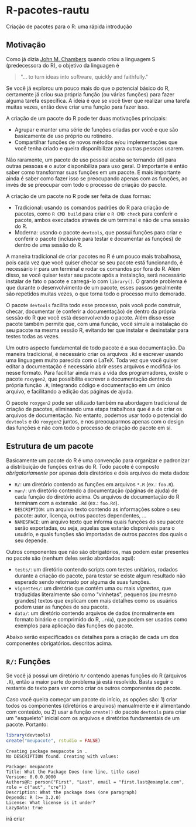 # R-pacotes-rautu

Criação de pacotes para o R: uma rápida introdução

## Motivação

Como já dizia [John M. Chambers][] quando criou a linguagem S
(predecessora do R), o objetivo da linguagen é

> "... to turn ideas into software, quickly and faithfully."

Se você já explorou um pouco mais do que o potencial básico do R,
certamente já criou sua própria função (ou várias funções) para fazer
alguma tarefa específica. A ideia é que se você tiver que realizar uma
tarefa muitas vezes, então deve criar uma função para fazer isso.

A criação de um pacote do R pode ter duas motivações principais:

* Agrupar e manter uma série de funções criadas por você e que são
basicamente de uso próprio ou rotineiro.
* Compartilhar funções de novos métodos e/ou implementações que você
  tenha criado e queira disponibilizar para outras pessoas usarem.

Não raramente, um pacote de uso pessoal acaba se tornando útil para
outras pessoas e o autor disponibiliza para uso geral. O importante é
então saber como transformar suas funções em um pacote. E mais
importante ainda é saber como fazer isso se preocupando apenas com as
funções, ao invés de se preocupar com todo o processo de criação do
pacote.

A criação de um pacote no R pode ser feita de duas formas:

* Tradicional: usando os comandos padrões do R para criação de pacotes,
  como `R CMD build` para criar e `R CMD check` para conferir o pacote,
  ambos executados através de um terminal e não de uma sessão do R.
* Moderna: usando o pacote `devtools`, que possui funções para criar e
  conferir o pacote (inclusive para testar e documentar as funções) de
  dentro de uma sessão do R.

A maneira tradicional de criar pacotes no R é um pouco mais trabalhosa,
pois cada vez que você quiser checar se seu pacote está funcionando, é
necessário ir para um terminal e rodar os comandos por fora do R. Além
disso, se você quiser testar seu pacote após a instalação, será
necessário instalar de fato o pacote e carregá-lo com `library()`. O
grande problema é que durante o desenvolvimento de um pacote, esses
passos geralmente são repetidos muitas vezes, o que torna todo o
processo muito demorado.

O pacote `devtools` facilita todo esse processo, pois você pode
construir, checar, documentar (e conferir a documentação) de dentro da
própria sessão do R que você está desenvolvendo o pacote. Além disso
esse pacote também permite que, com uma função, você simule a instalação
do seu pacote na mesma sessão R, evitando ter que instalar e desinstalar
para testes todas as vezes.

Um outro aspecto fundamental de todo pacote é a sua documentação. Da
maneira tradicional, é necessário criar os arquivos `.Rd` e escrever
usando uma linguagem muito parecida com o LaTeX. Toda vez que você
quiser editar a documentação é necessário abrir esses arquivos e
modificá-los nesse formato. Para facilitar ainda mais a vida dos
programadores, existe o pacote `roxygen2`, que possibilita escrever a
documentação dentro da própria função `.R`, integrando código e
documentação em um único arquivo, e facilitando a edição das páginas de
ajuda. 

O pacote `roxygen2` pode ser utilizado também na abordagem tradicional
de criação de pacotes, eliminando uma etapa trabalhosa que é a de criar
os arquivos de documentação. No entanto, podemos usar todo o potencial
do `devtools` e do `roxygen2` juntos, e nos preocuparmos apenas com o
design das funções e não com todo o processo de criação do pacote em
si.

## Estrutura de um pacote

Basicamente um pacote do R é uma convenção para organizar e padronizar a
distribuição de funções extras do R. Todo pacote é composto
*obrigatoriamente* por apenas dois diretórios e dois arquivos de meta
dados:

* `R/`: um diretório contendo as funções em arquivos `*.R` (ex.:
  `foo.R`).
* `man/`: um diretório contendo a documentação (páginas de ajuda) de
  cada função do diretório acima. Os arquivos de documentação do R
  terminam com a extensão `.Rd` (ex.: `foo.Rd`).
* `DESCRIPTION`: um arquivo texto contendo as informações sobre o seu
  pacote: autor, licença, outros pacotes dependentes, ...
* `NAMESPACE`: um arquivo texto que informa quais funções do seu pacote
  serão exportadas, ou seja, aquelas que estarão disponíveis para o
  usuário, e quais funções são importadas de outros pacotes dos quais o
  seu depende.

Outros componentes que não são obrigatórios, mas podem estar presentes
no pacote são (nenhum deles serão abordados aqui):

* `tests/`: um diretório contendo scripts com testes unitários, rodados
  durante a criação do pacote, para testar se existe algum resultado não
  esperado sendo retornado por alguma de suas funções.
* `vignettes/`: um diretório que contém uma ou mais *vignettes*, que
  traduzidas literalmente são como "vinhetas", pequenos (ou mesmo
  grandes) textos que explicam com mais detalhes como os usuários podem
  usar as funções de seu pacote.
* `data/`: um diretório contendo arquivos de dados (normalmente em
  formato binário e comprimido do R, `.rda`), que podem ser usados como
  exemplos para aplicação das funções do pacote.

Abaixo serão especificados os detalhes para a criação de cada um dos
componentes obrigatórios. descritos acima.

## `R/`: Funções

Se você já possui um diretório `R/` contendo apenas funções do R
(arquivos `.R`), então a maior parte do problema já está
resolvido. Basta seguir o restante do texto para ver como criar os
outros componentes do pacote.

Caso você queira começar um pacote do início, as opções são: 1) criar
todos os componentes (diretórios e arquivos) manualmente e ir
alimentando com conteúdo, ou 2) usar a função `create()` do pacote
`devtools` para criar um "esqueleto" inicial com os arquivos e
diretórios fundamentais de um pacote. Portanto:


```r
library(devtools)
create("meupacote", rstudio = FALSE)
```

```
Creating package meupacote in .
No DESCRIPTION found. Creating with values:
```

```
Package: meupacote
Title: What the Package Does (one line, title case)
Version: 0.0.0.9000
Authors@R: person("First", "Last", email = "first.last@example.com", role = c("aut", "cre"))
Description: What the package does (one paragraph)
Depends: R (>= 3.2.0)
License: What license is it under?
LazyData: true
```

irá criar


[John M. Chambers]: http://statweb.stanford.edu/~jmc4/
